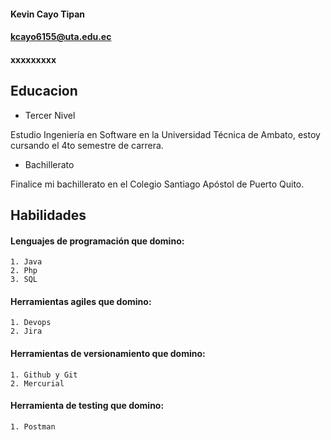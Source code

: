 #### Kevin Cayo Tipan 
#### kcayo6155@uta.edu.ec
#### xxxxxxxxx
## Educacion
- Tercer Nivel

Estudio Ingeniería en Software en la Universidad Técnica de Ambato,
estoy cursando el 4to semestre de carrera.

- Bachillerato

Finalice mi bachillerato en el Colegio Santiago Apóstol de 
Puerto Quito.

## Habilidades
#### Lenguajes de programación que domino:
    1. Java
    2. Php
    3. SQL
#### Herramientas agiles que domino:
    1. Devops
    2. Jira
#### Herramientas de versionamiento que domino:
    1. Github y Git
    2. Mercurial
#### Herramienta de testing que domino:
    1. Postman
